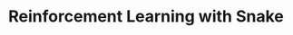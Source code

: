 ---
layout: external
title: Reinforcement Learning with Snake
visible_date: December 2021
image: q_learning.png
permalink: q_learning.html
external_url: https://lila-smith.github.io/snake-game-reinforcement-learning/
type: machine learning, software, & math
---